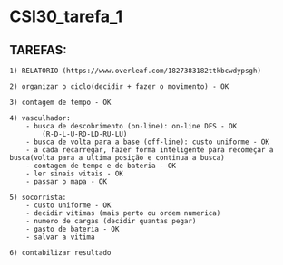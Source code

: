 # CSI30_tarefa_1

## TAREFAS:
	
	1) RELATORIO (https://www.overleaf.com/1827383182ttkbcwdypsgh)
	
	2) organizar o ciclo(decidir + fazer o movimento) - OK
	
	3) contagem de tempo - OK
	
	4) vasculhador:
		- busca de descobrimento (on-line): on-line DFS - OK
			(R-D-L-U-RD-LD-RU-LU)
		- busca de volta para a base (off-line): custo uniforme - OK
		- a cada recarregar, fazer forma inteligente para recomeçar a busca(volta para a ultima posição e continua a busca)
		- contagem de tempo e de bateria - OK
		- ler sinais vitais - OK
		- passar o mapa - OK
	
	5) socorrista:
		- custo uniforme - OK
		- decidir vitimas (mais perto ou ordem numerica)
		- numero de cargas (decidir quantas pegar)
		- gasto de bateria - OK
		- salvar a vitima

	6) contabilizar resultado
